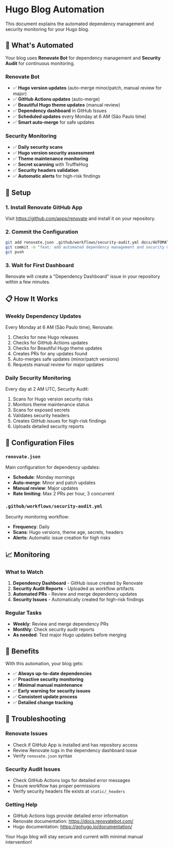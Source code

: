 # Hugo Blog Automation

This document explains the automated dependency management and security monitoring for your Hugo blog.

## 🤖 **What's Automated**

Your blog uses **Renovate Bot** for dependency management and **Security Audit** for continuous monitoring.

### **Renovate Bot**

- ✅ **Hugo version updates** (auto-merge minor/patch, manual review for major)
- ✅ **GitHub Actions updates** (auto-merge)
- ✅ **Beautiful Hugo theme updates** (manual review)
- ✅ **Dependency dashboard** in GitHub Issues
- ✅ **Scheduled updates** every Monday at 6 AM (São Paulo time)
- ✅ **Smart auto-merge** for safe updates

### **Security Monitoring**

- ✅ **Daily security scans**
- ✅ **Hugo version security assessment**
- ✅ **Theme maintenance monitoring**
- ✅ **Secret scanning** with TruffleHog
- ✅ **Security headers validation**
- ✅ **Automatic alerts** for high-risk findings

## 🚀 **Setup**

### 1. Install Renovate GitHub App

Visit https://github.com/apps/renovate and install it on your repository.

### 2. Commit the Configuration

```bash
git add renovate.json .github/workflows/security-audit.yml docs/AUTOMATION_SETUP.md
git commit -m "feat: add automated dependency management and security monitoring"
git push
```

### 3. Wait for First Dashboard

Renovate will create a "Dependency Dashboard" issue in your repository within a few minutes.

## 📋 **How It Works**

### **Weekly Dependency Updates**

Every Monday at 6 AM (São Paulo time), Renovate:

1. Checks for new Hugo releases
2. Checks for GitHub Actions updates
3. Checks for Beautiful Hugo theme updates
4. Creates PRs for any updates found
5. Auto-merges safe updates (minor/patch versions)
6. Requests manual review for major updates

### **Daily Security Monitoring**

Every day at 2 AM UTC, Security Audit:

1. Scans for Hugo version security risks
2. Monitors theme maintenance status
3. Scans for exposed secrets
4. Validates security headers
5. Creates GitHub issues for high-risk findings
6. Uploads detailed security reports

## 🔧 **Configuration Files**

### `renovate.json`

Main configuration for dependency updates:

- **Schedule**: Monday mornings
- **Auto-merge**: Minor and patch updates
- **Manual review**: Major updates
- **Rate limiting**: Max 2 PRs per hour, 3 concurrent

### `.github/workflows/security-audit.yml`

Security monitoring workflow:

- **Frequency**: Daily
- **Scans**: Hugo versions, theme age, secrets, headers
- **Alerts**: Automatic issue creation for high risks

## 📈 **Monitoring**

### **What to Watch**

1. **Dependency Dashboard** - GitHub issue created by Renovate
2. **Security Audit Reports** - Uploaded as workflow artifacts
3. **Automated PRs** - Review and merge dependency updates
4. **Security Issues** - Automatically created for high-risk findings

### **Regular Tasks**

- **Weekly**: Review and merge dependency PRs
- **Monthly**: Check security audit reports
- **As needed**: Test major Hugo updates before merging

## 🎯 **Benefits**

With this automation, your blog gets:

- ✅ **Always up-to-date dependencies**
- ✅ **Proactive security monitoring**
- ✅ **Minimal manual maintenance**
- ✅ **Early warning for security issues**
- ✅ **Consistent update process**
- ✅ **Detailed change tracking**

## 🚨 **Troubleshooting**

### **Renovate Issues**

- Check if GitHub App is installed and has repository access
- Review Renovate logs in the dependency dashboard issue
- Verify `renovate.json` syntax

### **Security Audit Issues**

- Check GitHub Actions logs for detailed error messages
- Ensure workflow has proper permissions
- Verify security headers file exists at `static/_headers`

### **Getting Help**

- GitHub Actions logs provide detailed error information
- Renovate documentation: https://docs.renovatebot.com/
- Hugo documentation: https://gohugo.io/documentation/

Your Hugo blog will stay secure and current with minimal manual intervention!
